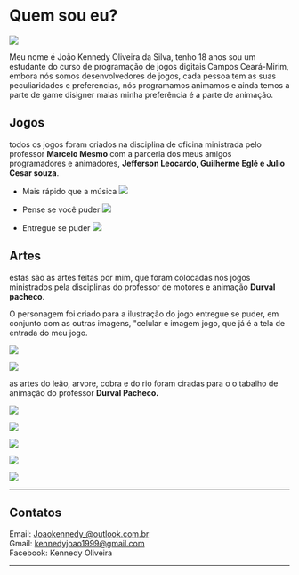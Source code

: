 

# Quem sou eu?
![](Kennedy.jpg)

Meu nome é João Kennedy Oliveira da Silva, tenho 18 anos sou um estudante do curso de programação de jogos digitais Campos Ceará-Mirim, embora nós somos desenvolvedores de jogos, cada pessoa tem as suas peculiaridades e preferencias, nós programamos animamos e ainda temos a parte de game disigner maias minha preferência é a parte de animação.



## Jogos

todos os jogos foram criados na disciplina de oficina ministrada pelo professor **Marcelo Mesmo** com a parceria dos meus amigos programadores e animadores,  **Jefferson Leocardo,  Guilherme Eglé e  Julio Cesar souza**.

* Mais rápido que a música 
[![](mais-rapido-que-o-som.png)](https://jefferson141.github.io/Faster%20Than%20Song/)

* Pense se você puder
[![](pense-se-puder.png)](https://jefferson141.github.io/Pense%20se%20voc%C3%AA%20puder/)

* Entregue se puder
[![](Mão.png)](https://kkenedy.github.io/Entregue%20se%20puder/)

## Artes
estas são as artes feitas por mim, que foram colocadas nos jogos ministrados pela disciplinas do professor de motores e animação **Durval pacheco**.


O personagem foi criado para a ilustração do jogo entregue se puder, em conjunto com as outras imagens, "celular e imagem jogo, que já é a tela de entrada do meu jogo.

![](Personagem.png)

![](Celular.png)

as artes do leão, arvore, cobra e do rio foram ciradas para o o tabalho de animação do professor **Durval Pacheco.**

![](Leão.png)

![](Arvore.png)

![](Cobra.png)

![](jogo.png)

![](Rio.png)


* * *

## Contatos

Email: Joaokennedy_@outlook.com.br  
Gmail: kennedyjoao1999@gmail.com  
Facebook: Kennedy Oliveira

* * *
